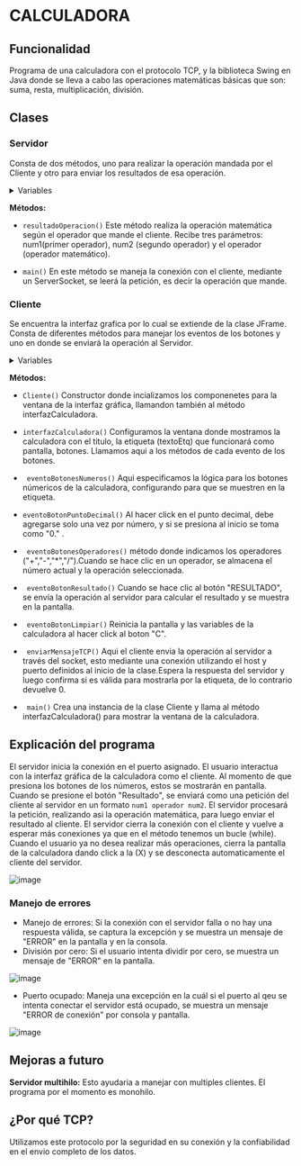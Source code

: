 # CALCULADORA

## Funcionalidad
Programa de una calculadora con el protocolo TCP, y la biblioteca Swing en Java donde se lleva a cabo las operaciones matemáticas básicas que son: suma, resta, multiplicación, división.

## Clases
### Servidor  
Consta de dos métodos, uno para realizar la operación mandada por el Cliente y otro para enviar los resultados de esa operación.

<details>
  <summary> Variables </summary>
  
   - ``puerto`` Es el puerto en el que el servidor escucharña al cliente.
   - ``resultado`` Guarda el resulktado de la operacion mátematica que se enviará al cliente.
</details>

**Métodos:**
 
- ``resultadoOperacion()`` Este método realiza la operación matemática según el operador que mande el cliente. Recibe tres parámetros: num1(primer operador), num2 (segundo operador) y el operador (operador matemático).

- ``main()`` En este método se maneja la conexión con el cliente, mediante un ServerSocket, se leerá la petición, es decir la operación que mande.

   
### Cliente  
Se encuentra la interfaz grafica por lo cual se extiende de la clase JFrame. Consta de diferentes métodos para manejar los eventos de los botones y uno en donde se enviará la operación al Servidor.

<details>
  <summary>Variables</summary>
  
- ``host`` Dirección IP a la que se conectará el cliente. 
- ``puerto`` Puerto al qeu se conectará con el servidor.
- ``panelCentral`` Panel donde estarán los componentes de la interfaz gráfica.
- ``textoEtq`` Es la etiqueta (JLabel) que funciona como pantalla, mostrando los números y el resultado.
- ``botones`` Es un array de botones (JButton) donde estan los números, operadores, resultado y el punto decimal.
- ``textoBotones`` Es un array de cadena de texto en el que ponemos los valores númericos, operadores y demás botones.
- ``xBotones`` Define la coordenada del eje x (horizontal) como se ubicará en la ventana.
- ``yBotones`` Define la coordenada del eje y (vertical) como se ubicará en la ventana.
- ``numerosBotones`` Array que indica el indice de los botones númericos.
- ``operadoracionesBotones`` Array que indica el indice de los botones de los operadores matematicos.
- ``nuevoNumero`` Booleano que ayuda a controlar cuando el número mostrado en pantalla es nuevo.
- ``puntoDecimal`` Booleano que ayuda a controlar cuando se escribe el punto decimal.
- ``operacion`` Guarda la operación matemática que se enviará al servidor.
- ``num1`` Guarda al operador 1.
- ``num2`` Guarda al operador 2
- ``resultado`` Guarda el resultado de la operacion en double.
</details>

**Métodos:**
 
- ``Cliente()`` Constructor donde incializamos los componenetes  para la ventana de la interfaz gráfica, llamandon también al método interfazCalculadora.

- ``interfazCalculadora()`` Configuramos la ventana donde mostramos la calculadora con el titulo, la etiqueta (textoEtq) que funcionará como pantalla, botones. Llamamos aqui a los métodos de cada evento de los botones.
 
- `` eventoBotonesNumeros()`` Aqui especificamos la lógica para los botones númericos de la calculadora, configurando para que se muestren en la etiqueta.

- ``eventoBotonPuntoDecimal()`` Al hacer click en el punto decimal, debe agregarse solo una vez por número, y si se presiona al inicio se toma como "0." .

- `` eventoBotonesOperadores()`` método donde indicamos los operadores ("+","-","*","/").Cuando se hace clic en un operador, se almacena el número actual y la operación seleccionada.

- `` eventoBotonResultado()`` Cuando se hace clic al botón "RESULTADO", se envía la operación al servidor para calcular el resultado y se muestra en la pantalla.

- `` eventoBotonLimpiar()`` Reinicia la pantalla y las variables de la calculadora al hacer click al boton "C".
 
- `` enviarMensajeTCP()`` Aqui el cliente envia la operación al servidor a través del socket, esto mediante una conexión utilizando el host y puerto definidos al inicio de la clase.Espera la respuesta del servidor y luego confirma si es válida para mostrarla por la etiqueta, de lo contrario devuelve 0.
 
- `` main()`` Crea una instancia de la clase Cliente y llama al método interfazCalculadora() para mostrar la ventana de la calculadora.

## Explicación del programa
El servidor inicia la conexión en el puerto asignado. El usuario interactua con la interfaz gráfica de la calculadora como el cliente. Al momento de que presiona los botones de los números, estos se mostrarán en pantalla. Cuando se presione el botón "Resultado", se enviará como una petición del cliente al servidor en un formato ``num1 operador num2``.
El servidor procesará la petición, realizando asi la operación matemática, para luego enviar el resultado al cliente.
El servidor cierra la conexión con el cliente y vuelve a esperar más conexiones ya que en el método tenemos un bucle (while). Cuando el usuario ya no desea realizar más operaciones, cierra la pantalla de la calculadora dando click a la (X) y se desconecta automaticamente el cliente del servidor.

![image](https://github.com/user-attachments/assets/2878bb84-a6d8-467a-a442-54348338851a)

### Manejo de errores

- Manejo de errores:
Si la conexión con el servidor falla o no hay una respuesta válida, se captura la excepción y se muestra un mensaje de "ERROR" en la pantalla y en la consola.
- División por cero:
Si el usuario intenta dividir por cero, se muestra un mensaje de "ERROR" en la pantalla.

![image](https://github.com/user-attachments/assets/76fe62ef-b051-421e-8442-8ce8dba1bf5f)

- Puerto ocupado:
Maneja una excepción en la cuál si el puerto al qeu se intenta conectar el servidor está ocupado, se muestra un mensaje "ERROR de conexión" por consola y pantalla.

![image](https://github.com/user-attachments/assets/c8afd8e2-5f8c-4b84-bc1b-0f457e049d6f)

## Mejoras a futuro

**Servidor multihilo:** Esto ayudaria a manejar con multiples clientes. El programa por el momento es monohilo.

## ¿Por qué TCP?
Utilizamos este protocolo por la seguridad en su conexión y la confiabilidad en el envio completo de los datos.
